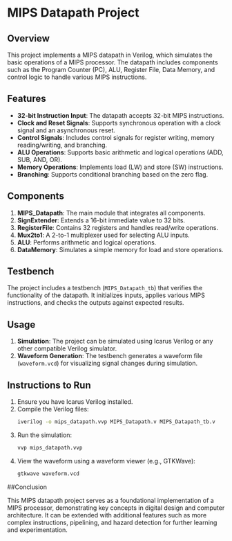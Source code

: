 # MIPS Datapath Project

## Overview
This project implements a MIPS datapath in Verilog, which simulates the basic operations of a MIPS processor. The datapath includes components such as the Program Counter (PC), ALU, Register File, Data Memory, and control logic to handle various MIPS instructions.

## Features
- **32-bit Instruction Input**: The datapath accepts 32-bit MIPS instructions.
- **Clock and Reset Signals**: Supports synchronous operation with a clock signal and an asynchronous reset.
- **Control Signals**: Includes control signals for register writing, memory reading/writing, and branching.
- **ALU Operations**: Supports basic arithmetic and logical operations (ADD, SUB, AND, OR).
- **Memory Operations**: Implements load (LW) and store (SW) instructions.
- **Branching**: Supports conditional branching based on the zero flag.

## Components
1. **MIPS_Datapath**: The main module that integrates all components.
2. **SignExtender**: Extends a 16-bit immediate value to 32 bits.
3. **RegisterFile**: Contains 32 registers and handles read/write operations.
4. **Mux2to1**: A 2-to-1 multiplexer used for selecting ALU inputs.
5. **ALU**: Performs arithmetic and logical operations.
6. **DataMemory**: Simulates a simple memory for load and store operations.

## Testbench
The project includes a testbench (`MIPS_Datapath_tb`) that verifies the functionality of the datapath. It initializes inputs, applies various MIPS instructions, and checks the outputs against expected results.

## Usage
1. **Simulation**: The project can be simulated using Icarus Verilog or any other compatible Verilog simulator.
2. **Waveform Generation**: The testbench generates a waveform file (`waveform.vcd`) for visualizing signal changes during simulation.

## Instructions to Run
1. Ensure you have Icarus Verilog installed.
2. Compile the Verilog files:
   ```bash
   iverilog -o mips_datapath.vvp MIPS_Datapath.v MIPS_Datapath_tb.v
3. Run the simulation:
   ```bash
   vvp mips_datapath.vvp
4. View the waveform using a waveform viewer (e.g., GTKWave):
   ```bash
   gtkwave waveform.vcd

##Conclusion

This MIPS datapath project serves as a foundational implementation of a MIPS processor, demonstrating key concepts in digital design and computer architecture. It can be extended with additional features such as more complex instructions, pipelining, and hazard detection for further learning and experimentation.
   
   
   
